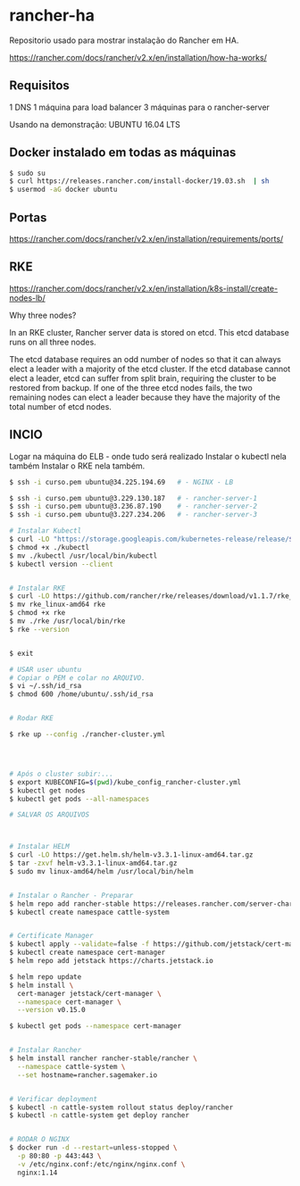 # rancher-ha

Repositorio usado para mostrar instalação do Rancher em HA.

https://rancher.com/docs/rancher/v2.x/en/installation/how-ha-works/

## Requisitos

1 DNS
1 máquina para load balancer
3 máquinas para o rancher-server

Usando na demonstração: UBUNTU 16.04 LTS

## Docker instalado em todas as máquinas

```sh
$ sudo su
$ curl https://releases.rancher.com/install-docker/19.03.sh  | sh
$ usermod -aG docker ubuntu
```

## Portas

https://rancher.com/docs/rancher/v2.x/en/installation/requirements/ports/


## RKE

https://rancher.com/docs/rancher/v2.x/en/installation/k8s-install/create-nodes-lb/


Why three nodes?

In an RKE cluster, Rancher server data is stored on etcd. This etcd database runs on all three nodes.

The etcd database requires an odd number of nodes so that it can always elect a leader with a majority of the etcd cluster. If the etcd database cannot elect a leader, etcd can suffer from split brain, requiring the cluster to be restored from backup. If one of the three etcd nodes fails, the two remaining nodes can elect a leader because they have the majority of the total number of etcd nodes.


## INCIO

Logar na máquina do ELB - onde tudo será realizado
Instalar o kubectl nela também
Instalar o RKE nela também.

```sh
$ ssh -i curso.pem ubuntu@34.225.194.69   # - NGINX - LB

$ ssh -i curso.pem ubuntu@3.229.130.187   # - rancher-server-1
$ ssh -i curso.pem ubuntu@3.236.87.190    # - rancher-server-2
$ ssh -i curso.pem ubuntu@3.227.234.206   # - rancher-server-3

# Instalar Kubectl
$ curl -LO "https://storage.googleapis.com/kubernetes-release/release/$(curl -s https://storage.googleapis.com/kubernetes-release/release/stable.txt)/bin/linux/amd64/kubectl"
$ chmod +x ./kubectl
$ mv ./kubectl /usr/local/bin/kubectl
$ kubectl version --client


# Instalar RKE
$ curl -LO https://github.com/rancher/rke/releases/download/v1.1.7/rke_linux-amd64
$ mv rke_linux-amd64 rke
$ chmod +x rke
$ mv ./rke /usr/local/bin/rke
$ rke --version


$ exit

# USAR user ubuntu
# Copiar o PEM e colar no ARQUIVO.
$ vi ~/.ssh/id_rsa
$ chmod 600 /home/ubuntu/.ssh/id_rsa


# Rodar RKE

$ rke up --config ./rancher-cluster.yml




# Após o cluster subir:...
$ export KUBECONFIG=$(pwd)/kube_config_rancher-cluster.yml
$ kubectl get nodes
$ kubectl get pods --all-namespaces

# SALVAR OS ARQUIVOS



# Instalar HELM
$ curl -LO https://get.helm.sh/helm-v3.3.1-linux-amd64.tar.gz
$ tar -zxvf helm-v3.3.1-linux-amd64.tar.gz
$ sudo mv linux-amd64/helm /usr/local/bin/helm


# Instalar o Rancher - Preparar
$ helm repo add rancher-stable https://releases.rancher.com/server-charts/stable
$ kubectl create namespace cattle-system


# Certificate Manager
$ kubectl apply --validate=false -f https://github.com/jetstack/cert-manager/releases/download/v0.15.0/cert-manager.crds.yaml
$ kubectl create namespace cert-manager
$ helm repo add jetstack https://charts.jetstack.io

$ helm repo update
$ helm install \
  cert-manager jetstack/cert-manager \
  --namespace cert-manager \
  --version v0.15.0

$ kubectl get pods --namespace cert-manager


# Instalar Rancher
$ helm install rancher rancher-stable/rancher \
  --namespace cattle-system \
  --set hostname=rancher.sagemaker.io


# Verificar deployment
$ kubectl -n cattle-system rollout status deploy/rancher
$ kubectl -n cattle-system get deploy rancher


# RODAR O NGINX
$ docker run -d --restart=unless-stopped \
  -p 80:80 -p 443:443 \
  -v /etc/nginx.conf:/etc/nginx/nginx.conf \
  nginx:1.14
```





